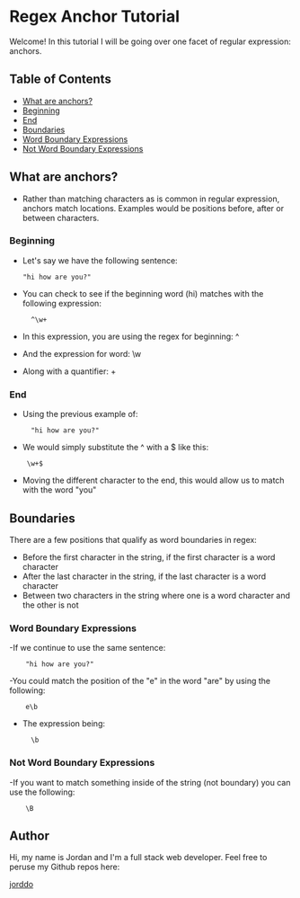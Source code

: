 # Regex Anchor Tutorial

Welcome! In this tutorial I will be going over one facet of regular expression: anchors.

## Table of Contents

- [What are anchors?](#what-are-anchors)
- [Beginning](#beginning)
- [End](#end)
- [Boundaries](#boundaries)
- [Word Boundary Expressions](#word-boundary-expressions)
- [Not Word Boundary Expressions](#not-word-boundary-expressions)

## What are anchors?

- Rather than matching characters as is common in regular expression, anchors match locations. Examples would be positions before, after or between characters.

### Beginning

- Let's say we have the following sentence:

      "hi how are you?"

- You can check to see if the beginning word (hi) matches with the following expression:

        ^\w+

- In this expression, you are using the regex for beginning: ^
- And the expression for word: \w
- Along with a quantifier: +

### End

- Using the previous example of:

        "hi how are you?"

- We would simply substitute the ^ with a $ like this:

       \w+$

- Moving the different character to the end, this would allow us to match with the word "you"

## Boundaries

There are a few positions that qualify as word boundaries in regex:

- Before the first character in the string, if the first character is a word character
- After the last character in the string, if the last character is a word character
- Between two characters in the string where one is a word character and the other is not

### Word Boundary Expressions

-If we continue to use the same sentence:

        "hi how are you?"

-You could match the position of the "e" in the word "are" by using the following:

        e\b

- The expression being:

        \b

### Not Word Boundary Expressions

-If you want to match something inside of the string (not boundary) you can use the following:

        \B

## Author

Hi, my name is Jordan and I'm a full stack web developer. Feel free to peruse my Github repos here:

[jorddo](https://github.com/jorddo)
